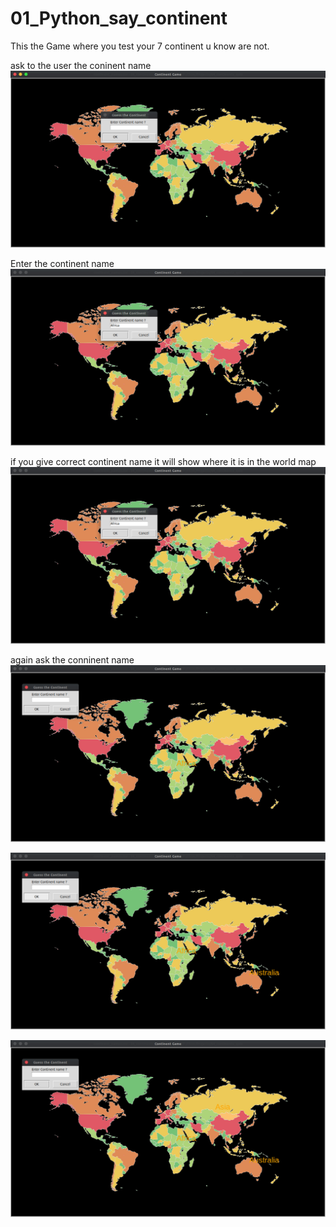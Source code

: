 # 01_Python_say_continent

This the Game where you test your 7 continent u know are not.

ask to the user the coninent name 
![image](images/Screenshot%20from%202021-01-16%2007-20-34.png)

Enter the continent name
![image](images/Screenshot%20from%202021-01-16%2007-27-46.png)

if you give correct continent name it will show where it is in the world map
![image](images/Screenshot%20from%202021-01-16%2007-27-46.png)

again ask the conninent name
![image](images/Screenshot%20from%202021-01-16%2007-27-53.png)


![image](images/Screenshot%20from%202021-01-16%2007-28-08.png)


![image](images/Screenshot%20from%202021-01-16%2007-28-24.png)
